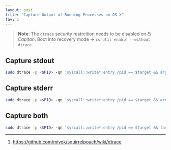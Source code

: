 ```yaml
---
layout: post
title: "Capture Output of Running Processes on OS X"
fav: 1
---
```


> **Note**: The `dtrace` security restrcition needs to be disabled on *El Capitan*. Boot into recovery mode → `csrutil enable --without dtrace`.

## Capture stdout
```bash
sudo dtrace -p <$PID> -qn 'syscall::write*:entry /pid == $target && arg0 == 1/ { printf("%s", copyinstr(arg1, arg2)); }'
```

## Capture stderr
```bash
sudo dtrace -p <$PID> -qn 'syscall::write*:entry /pid == $target && arg0 == 2/ { printf("%s", copyinstr(arg1, arg2)); }'
```

## Capture both
```bash
sudo dtrace -p <$PID> -qn 'syscall::write*:entry /pid == $target && (arg0 == 1 || arg0 == 2)/ { printf("%s", copyinstr(arg1, arg2)); }'
```

---
1. <https://github.com/mivok/squirrelpouch/wiki/dtrace>
